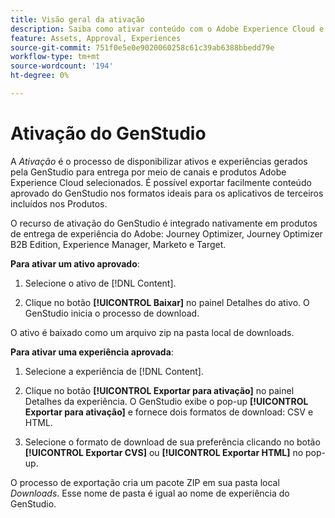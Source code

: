 ```yaml
---
title: Visão geral da ativação
description: Saiba como ativar conteúdo com o Adobe Experience Cloud e aplicativos de terceiros.
feature: Assets, Approval, Experiences
source-git-commit: 751f0e5e0e9020060258c61c39ab6388bbedd79e
workflow-type: tm+mt
source-wordcount: '194'
ht-degree: 0%

---
```



# Ativação do GenStudio

A _Ativação_ é o processo de disponibilizar ativos e experiências gerados pela GenStudio para entrega por meio de canais e produtos Adobe Experience Cloud selecionados. É possível exportar facilmente conteúdo aprovado do GenStudio nos formatos ideais para os aplicativos de terceiros incluídos nos Produtos.

O recurso de ativação do GenStudio é integrado nativamente em produtos de entrega de experiência do Adobe: Journey Optimizer, Journey Optimizer B2B Edition, Experience Manager, Marketo e Target.

**Para ativar um ativo aprovado**:

1. Selecione o ativo de [!DNL Content].

1. Clique no botão **[!UICONTROL Baixar]** no painel Detalhes do ativo. O GenStudio inicia o processo de download.

O ativo é baixado como um arquivo zip na pasta local de downloads.

**Para ativar uma experiência aprovada**:

1. Selecione a experiência de [!DNL Content].

1. Clique no botão **[!UICONTROL Exportar para ativação]** no painel Detalhes da experiência. O GenStudio exibe o pop-up **[!UICONTROL Exportar para ativação]** e fornece dois formatos de download: CSV e HTML.

1. Selecione o formato de download de sua preferência clicando no botão **[!UICONTROL Exportar CVS]** ou **[!UICONTROL Exportar HTML]** no pop-up.

O processo de exportação cria um pacote ZIP em sua pasta local _Downloads_. Esse nome de pasta é igual ao nome de experiência do GenStudio.
